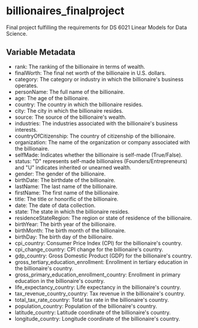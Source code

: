 # billionaires_finalproject
Final project fulfilling the requirements for DS 6021 Linear Models for Data Science.


## Variable Metadata
* rank: The ranking of the billionaire in terms of wealth.
* finalWorth: The final net worth of the billionaire in U.S. dollars.
* category: The category or industry in which the billionaire's business operates.
* personName: The full name of the billionaire.
* age: The age of the billionaire.
* country: The country in which the billionaire resides.
* city: The city in which the billionaire resides.
* source: The source of the billionaire's wealth.
* industries: The industries associated with the billionaire's business interests.
* countryOfCitizenship: The country of citizenship of the billionaire.
* organization: The name of the organization or company associated with the billionaire.
* selfMade: Indicates whether the billionaire is self-made (True/False).
* status: "D" represents self-made billionaires (Founders/Entrepreneurs) and "U" indicates inherited or unearned wealth.
* gender: The gender of the billionaire.
* birthDate: The birthdate of the billionaire.
* lastName: The last name of the billionaire.
* firstName: The first name of the billionaire.
* title: The title or honorific of the billionaire.
* date: The date of data collection.
* state: The state in which the billionaire resides.
* residenceStateRegion: The region or state of residence of the billionaire.
* birthYear: The birth year of the billionaire.
* birthMonth: The birth month of the billionaire.
* birthDay: The birth day of the billionaire.
* cpi_country: Consumer Price Index (CPI) for the billionaire's country.
* cpi_change_country: CPI change for the billionaire's country.
* gdp_country: Gross Domestic Product (GDP) for the billionaire's country.
* gross_tertiary_education_enrollment: Enrollment in tertiary education in the billionaire's country.
* gross_primary_education_enrollment_country: Enrollment in primary education in the billionaire's country.
* life_expectancy_country: Life expectancy in the billionaire's country.
* tax_revenue_country_country: Tax revenue in the billionaire's country.
* total_tax_rate_country: Total tax rate in the billionaire's country.
* population_country: Population of the billionaire's country.
* latitude_country: Latitude coordinate of the billionaire's country.
* longitude_country: Longitude coordinate of the billionaire's country.